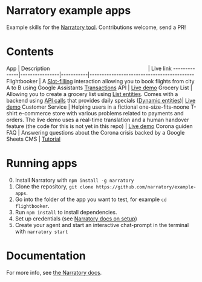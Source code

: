 # Narratory example apps

Example skills for the [Narratory tool](https://narratory.io/). Contributions welcome, send a PR!

# Contents

App      | Description  <img width="50%"/>  | Live link
--------------|----------------|-----------|-------------------------------------------
Flightbooker  | A [Slot-filling](https://narratory.io/docs/slot-filling) interaction allowing you to book flights from city A to B using Google Assistants [Transactions](https://narratory.io/docs/transactions) API | [Live demo](https://flightbooker.examples.narratory.io/)
Grocery List  | Allowing you to create a grocery list using [List entities](https://narratory.io/docs/nlu). Comes with a backend using [API calls](https://narratory.io/docs/advanced-turns#dynamicbotturns---calling-apis-in-botturns) that provides daily specials ([Dynamic entities](https://narratory.io/docs/nlu#populating-entities-dynamically))| [Live demo](https://grocerylist.examples.narratory.io/)
Customer Service  | Helping users in a fictional one-size-fits-noone T-shirt e-commerce store with various problems related to payments and orders. The live demo uses a real-time translation and a human handover feature (the code for this is not yet in this repo) | [Live demo](http://demos.narratory.io/)
Corona guiden FAQ | Answering questions about the Corona crisis backed by a Google Sheets CMS | [Tutorial](https://narratory.io/docs/tutorial-faq-google-sheets)

# Running apps
0. Install Narratory with `npm install -g narratory`
1. Clone the repository, `git clone https://github.com/narratory/example-apps`.
2. Go into the folder of the app you want to test, for example `cd flightbooker`.
3. Run `npm install` to install dependencies.
4. Set up credentials (see [Narratory docs on setup](https://narratory.io/docs/setup))
5. Create your agent and start an interactive chat-prompt in the terminal with `narratory start`

# Documentation
For more info, see [the Narratory docs](https://narratory.io/).
